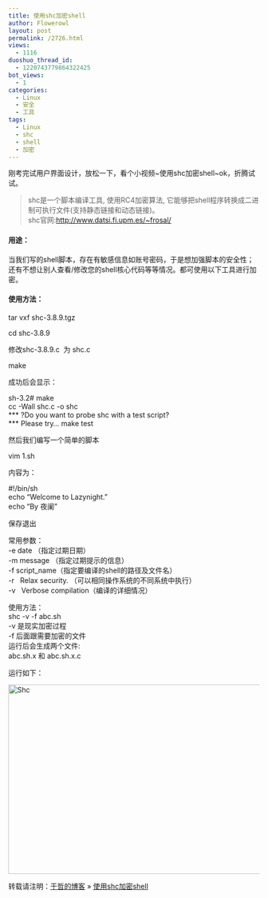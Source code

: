 ```yaml
---
title: 使用shc加密shell
author: Flowerowl
layout: post
permalink: /2726.html
views:
  - 1116
duoshuo_thread_id:
  - 1220743779864322425
bot_views:
  - 1
categories:
  - Linux
  - 安全
  - 工具
tags:
  - Linux
  - shc
  - shell
  - 加密
---
```

刚考完试用户界面设计，放松一下，看个小视频~使用shc加密shell~ok，折腾试试。

> shc是一个脚本编译工具, 使用RC4加密算法, 它能够把shell程序转换成二进制可执行文件(支持静态链接和动态链接)。  
> shc官网:http://www.datsi.fi.upm.es/~frosal/

#### 用途：

当我们写的shell脚本，存在有敏感信息如账号密码，于是想加强脚本的安全性；还有不想让别人查看/修改您的shell核心代码等等情况。都可使用以下工具进行加密。

#### 使用方法：

tar vxf shc-3.8.9.tgz

cd shc-3.8.9

修改shc-3.8.9.c  为 shc.c

make

成功后会显示：

sh-3.2# make  
cc -Wall shc.c -o shc  
\*** ?Do you want to probe shc with a test script?  
\*** Please try&#8230; make test

然后我们编写一个简单的脚本

vim 1.sh

内容为：

#!/bin/sh  
echo &#8220;Welcome to Lazynight.&#8221;  
echo &#8220;By 夜阑&#8221;

保存退出

常用参数：  
-e date （指定过期日期）  
-m message （指定过期提示的信息）  
-f script_name（指定要编译的shell的路径及文件名）  
-r   Relax security. （可以相同操作系统的不同系统中执行）  
-v   Verbose compilation（编译的详细情况）

使用方法：  
shc -v -f abc.sh  
-v 是现实加密过程  
-f 后面跟需要加密的文件   
运行后会生成两个文件:  
abc.sh.x 和 abc.sh.x.c

运行如下：

<img title="shc.gif" src="http://lazynight.me/wp-content/uploads/2012/11/shc.gif" alt="Shc" width="600" height="379" border="0" />

转载请注明：[于哲的博客][1] &raquo; [使用shc加密shell][2]

 [1]: http://localhost/wordpress
 [2]: http://localhost/wordpress/2726.html